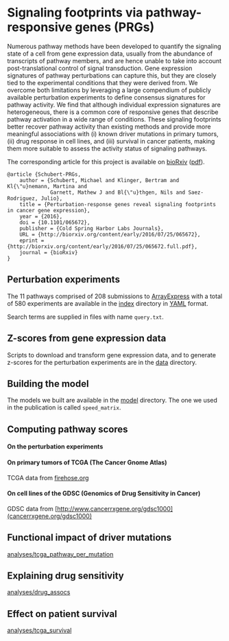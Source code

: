 Signaling footprints via pathway-responsive genes (PRGs)
========================================================

Numerous pathway methods have been developed to quantify the signaling state of
a cell from gene expression data, usually from the abundance of transcripts of
pathway members, and are hence unable to take into account post-translational
control of signal transduction. Gene expression signatures of pathway
perturbations can capture this, but they are closely tied to the experimental
conditions that they were derived from. We overcome both limitations by
leveraging a large compendium of publicly available perturbation experiments to
define consensus signatures for pathway activity. We find that although
individual expression signatures are heterogeneous, there is a common core of
responsive genes that describe pathway activation in a wide range of
conditions. These signaling footprints better recover pathway activity than
existing methods and provide more meaningful associations with (i) known driver
mutations in primary tumors, (ii) drug response in cell lines, and (iii)
survival in cancer patients, making them more suitable to assess the activity
status of signaling pathways.

The corresponding article for this project is available on
[bioRxiv](http://biorxiv.org/content/early/2016/07/25/065672)
([pdf](http://biorxiv.org/content/early/2016/07/25/065672.full.pdf)).

```
@article {Schubert-PRGs,
	author = {Schubert, Michael and Klinger, Bertram and Kl{\"u}nemann, Martina and 
              Garnett, Mathew J and Bl{\"u}thgen, Nils and Saez-Rodriguez, Julio},
	title = {Perturbation-response genes reveal signaling footprints in cancer gene expression},
	year = {2016},
	doi = {10.1101/065672},
	publisher = {Cold Spring Harbor Labs Journals},
	URL = {http://biorxiv.org/content/early/2016/07/25/065672},
	eprint = {http://biorxiv.org/content/early/2016/07/25/065672.full.pdf},
	journal = {bioRxiv}
}
```

Perturbation experiments
------------------------

The 11 pathways comprised of 208 submissions to
[ArrayExpress](https://www.ebi.ac.uk/arrayexpress/) with a total of 580
experiments are available in the [index](index) directory in
[YAML](https://en.wikipedia.org/wiki/YAML) format.

Search terms are supplied in files with name `query.txt`.

Z-scores from gene expression data
----------------------------------

Scripts to download and transform gene expression data, and to generate
z-scores for the perturbation experiments are in the [data](data) directory.

Building the model
------------------

The models we built are available in the [model](model) directory. The one we
used in the publication is called `speed_matrix`.

Computing pathway scores
------------------------

#### On the perturbation experiments

#### On primary tumors of TCGA (The Cancer Gnome Atlas)

TCGA data from [firehose.org](http://firebrowse.org/)

#### On cell lines of the GDSC (Genomics of Drug Sensitivity in Cancer)

GDSC data from [http://www.cancerrxgene.org/gdsc1000](cancerrxgene.org/gdsc1000)

Functional impact of driver mutations
-------------------------------------

[analyses/tcga_pathway_per_mutation](analyses/tcga_pathway_per_mutation)

Explaining drug sensitivity
---------------------------

[analyses/drug_assocs](analyses/drug_assocs)

Effect on patient survival
--------------------------

[analyses/tcga_survival](analyses/tcga_survival)
